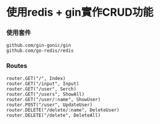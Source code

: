 # 使用redis + gin實作CRUD功能

### 使用套件
```
github.com/gin-gonic/gin
github.com/go-redis/redis
```

### Routes
```
router.GET("/", Index)
router.GET("/input", Input)
router.GET("/user", Serch)
router.GET("/users", ShowAll)
router.GET("/user/:name", ShowUser)
router.POST("/user", UpdateUser)
router.DELETE("/delete/:name", DeleteUser)
router.DELETE("/delete", DeleteAll)
```